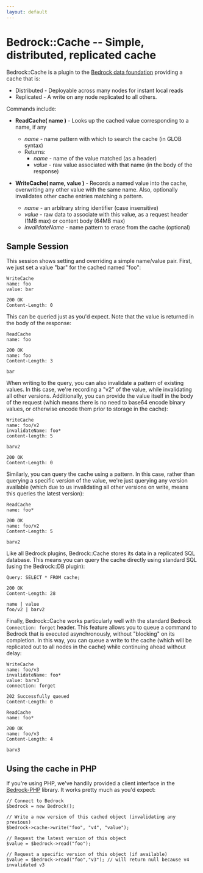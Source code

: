 ```yaml
---
layout: default
---
```


# Bedrock::Cache -- Simple, distributed, replicated cache
Bedrock::Cache is a plugin to the [Bedrock data foundation](../README.md) providing a cache that is:

* Distributed - Deployable across many nodes for instant local reads
* Replicated - A write on any node replicated to all others.

Commands include:

 * **ReadCache( name )** - Looks up the cached value corresponding to a name, if any
   * *name* - name pattern with which to search the cache (in GLOB syntax)
   * Returns:
     * *name* - name of the value matched (as a header)
     * *value* - raw value associated with that name (in the body of the response) 

 * **WriteCache( name, value )** - Records a named value into the cache, overwriting any other value with the same name.  Also, optionally invalidates other cache entries matching a pattern.
   * *name* - an arbitrary string identifier (case insensitive)
   * *value* - raw data to associate with this value, as a request header (1MB max) or content body (64MB max)
   * *invalidateName* - name pattern to erase from the cache (optional)

## Sample Session
This session shows setting and overriding a simple name/value pair.  First, we just set a value "bar" for the cached named "foo":

    WriteCache
    name: foo
    value: bar

    200 OK
    Content-Length: 0

This can be queried just as you'd expect.  Note that the value is returned in the body of the response:

    ReadCache
    name: foo

    200 OK
    name: foo
    Content-Length: 3

    bar

When writing to the query, you can also invalidate a pattern of existing values.  In this case, we're recording a "v2" of the value, while invalidating all other versions.  Additionally, you can provide the value itself in the body of the request (which means there is no need to base64 encode binary values, or otherwise encode them prior to storage in the cache):

    WriteCache
    name: foo/v2
    invalidateName: foo*
    content-length: 5

    barv2

    200 OK
    Content-Length: 0

Similarly, you can query the cache using a pattern.  In this case, rather than querying a specific version of the value, we're just querying any version available (which due to us invalidating all other versions on write, means this queries the latest version):

    ReadCache
    name: foo*

    200 OK
    name: foo/v2
    Content-Length: 5

    barv2

Like all Bedrock plugins, Bedrock::Cache stores its data in a replicated SQL database.  This means you can query the cache directly using standard SQL (using the Bedrock::DB plugin):

    Query: SELECT * FROM cache;

    200 OK
    Content-Length: 28
    
    name | value
    foo/v2 | barv2
    
Finally, Bedrock::Cache works particularly well with the standard Bedrock `Connection: forget` header.  This feature allows you to queue a command to Bedrock that is executed asynchronously, without "blocking" on its completion.  In this way, you can queue a write to the cache (which will be replicated out to all nodes in the cache) while continuing ahead without delay:

    WriteCache
    name: foo/v3
    invalidateName: foo*
    value: barv3
    connection: forget

    202 Successfully queued
    Content-Length: 0

    ReadCache
    name: foo*

    200 OK
    name: foo/v3
    Content-Length: 4

    barv3

## Using the cache in PHP
If you're using PHP, we've handily provided a client interface in the [Bedrock-PHP](https://github.com/Expensify/Bedrock-PHP/blob/main/src/Cache.php) library.  It works pretty much as you'd expect:

    // Connect to Bedrock
    $bedrock = new Bedrock();
    
    // Write a new version of this cached object (invalidating any previous)
    $bedrock->cache->write("foo", "v4", "value");
    
    // Request the latest version of this object
    $value = $bedrock->read("foo");
    
    // Request a specific version of this object (if available)
    $value = $bedrock->read("foo","v3"); // will return null because v4 invalidated v3
